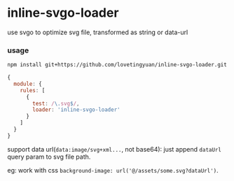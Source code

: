 # inline-svgo-loader
use svgo to optimize svg file, transformed as string or data-url

### usage
```bash
npm install git+https://github.com/lovetingyuan/inline-svgo-loader.git --save-dev
```

```javascript
{
  module: {
    rules: [
      {
        test: /\.svg$/,
        loader: 'inline-svgo-loader'
      }
    ]
  }
}
```

support data url(`data:image/svg+xml...`, not base64): just append `dataUrl` query param to svg file path. 

eg: work with css `background-image: url('@/assets/some.svg?dataUrl')`.
